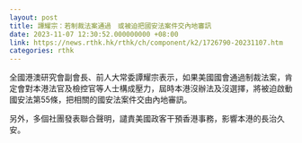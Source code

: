 ```yaml
---
layout: post
title: 譚耀宗：若制裁法案通過　或被迫把國安法案件交內地審訊
date: 2023-11-07 12:30:52.000000000 +08:00
link: https://news.rthk.hk/rthk/ch/component/k2/1726790-20231107.htm
categories: rthk
---
```


全國港澳研究會副會長、前人大常委譚耀宗表示，如果美國國會通過制裁法案，肯定會對本港法官及檢控官等人士構成壓力，屆時本港沒辦法及沒選擇，將被迫啟動國安法第55條，把相關的國安法案件交由內地審訊。

另外，多個社團發表聯合聲明，譴責美國政客干預香港事務，影響本港的長治久安。
